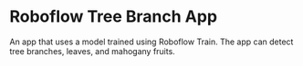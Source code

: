 # Roboflow Tree Branch App
 An app that uses a model trained using Roboflow Train. The app can detect tree branches, leaves, and mahogany fruits.
